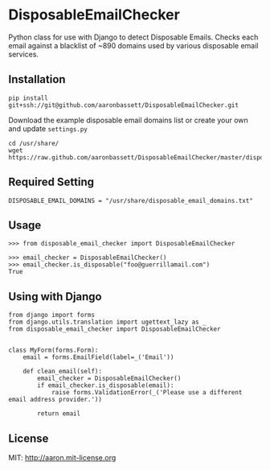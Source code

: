 DisposableEmailChecker
======================

Python class for use with Django to detect Disposable Emails. Checks each email against a blacklist of ~890 domains used by various disposable email services.


## Installation

    pip install git+ssh://git@github.com/aaronbassett/DisposableEmailChecker.git
    

Download the example disposable email domains list or create your own and update `settings.py`

    cd /usr/share/
    wget https://raw.github.com/aaronbassett/DisposableEmailChecker/master/disposable_email_domains.txt
    
## Required Setting

    DISPOSABLE_EMAIL_DOMAINS = "/usr/share/disposable_email_domains.txt"


## Usage
    >>> from disposable_email_checker import DisposableEmailChecker
    
    >>> email_checker = DisposableEmailChecker()
    >>> email_checker.is_disposable("foo@guerrillamail.com")
    True


## Using with Django

    from django import forms
    from django.utils.translation import ugettext_lazy as _
    from disposable_email_checker import DisposableEmailChecker
    
    
    class MyForm(forms.Form):
        email = forms.EmailField(label=_('Email'))
    
        def clean_email(self):
            email_checker = DisposableEmailChecker()
            if email_checker.is_disposable(email):
                raise forms.ValidationError(_('Please use a different email address provider.'))
    
            return email

## License

MIT: http://aaron.mit-license.org